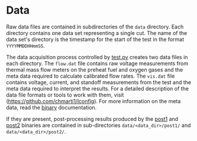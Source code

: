 # Data

Raw data files are contained in subdirectories of the `data` directory.  Each directory contains one data set representing a single cut.  The name of the data set's directory is the timestamp for the start of the test in the format `YYYYMMDDHHmmSS`.  

The data acquisition process controlled by [test.py](bin.md#test) creates two data files in each directory.  The `flow.dat` file contains raw voltage measurements from thermal mass flow meters on the preheat fuel and oxygen gases and the meta data required to calculate calibrated flow rates.  The `vis.dat` file contains voltage, current, and standoff measurements from the test and the meta data required to interpret the results.  For a detailed description of the data file formats or tools to work with them, visit (https://github.com/chmarti1/lconfig).  For more information on the meta data, read the [binary](bin.md) documentation.

If they are present, post-processing results produced by the [post1](bin.md#post1) and [post2](bin.md#post2) binaries are contained in sub-directories `data/<data_dir>/post1/` and `data/<data_dir>/post2/`.
